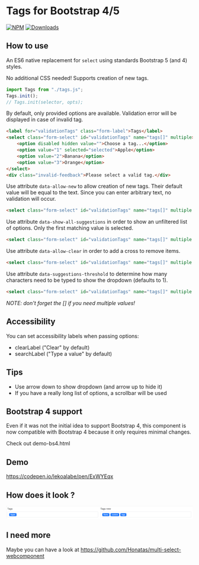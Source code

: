 # Tags for Bootstrap 4/5

[![NPM](https://nodei.co/npm/bootstrap5-tags.png?mini=true)](https://nodei.co/npm/bootstrap5-tags/) 
[![Downloads](https://img.shields.io/npm/dt/bootstrap5-tags.svg)](https://www.npmjs.com/package/bootstrap5-tags)

## How to use

An ES6 native replacement for `select` using standards Bootstrap 5 (and 4) styles.

No additional CSS needed! Supports creation of new tags.

```js
import Tags from "./tags.js";
Tags.init();
// Tags.init(selector, opts);
```

By default, only provided options are available. Validation error
will be displayed in case of invalid tag.

```html
<label for="validationTags" class="form-label">Tags</label>
<select class="form-select" id="validationTags" name="tags[]" multiple>
    <option disabled hidden value="">Choose a tag...</option>
    <option value="1" selected="selected">Apple</option>
    <option value="2">Banana</option>
    <option value="3">Orange</option>
</select>
<div class="invalid-feedback">Please select a valid tag.</div>
```

Use attribute `data-allow-new` to allow creation of new tags. Their
default value will be equal to the text. Since you can enter
arbitrary text, no validation will occur.

```html
<select class="form-select" id="validationTags" name="tags[]" multiple data-allow-new="true">
```

Use attribute `data-show-all-suggestions` in order to show an unfiltered list of options.
Only the first matching value is selected.

```html
<select class="form-select" id="validationTags" name="tags[]" multiple data-show-all-suggestions="true">
```

Use attribute `data-allow-clear` in order to add a cross to remove items.

```html
<select class="form-select" id="validationTags" name="tags[]" multiple data-allow-clear="true">
```

Use attribute `data-suggestions-threshold` to determine how many characters need to be typed to show the dropdown (defaults to 1).

```html
<select class="form-select" id="validationTags" name="tags[]" multiple data-suggestions-threshold="0">
```

*NOTE: don't forget the [] if you need multiple values!*

## Accessibility

You can set accessibility labels when passing options:
- clearLabel ("Clear" by default)
- searchLabel ("Type a value" by default)

## Tips

- Use arrow down to show dropdown (and arrow up to hide it)
- If you have a really long list of options, a scrollbar will be used

## Bootstrap 4 support

Even if it was not the initial idea to support Bootstrap 4, this component is now compatible with Bootstrap 4 because it only
requires minimal changes.

Check out demo-bs4.html

## Demo

https://codepen.io/lekoalabe/pen/ExWYEqx

## How does it look ?

![screenshot](screenshot.png "screenshot")

## I need more

Maybe you can have a look at https://github.com/Honatas/multi-select-webcomponent